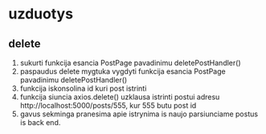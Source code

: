 # uzduotys

## delete

1. sukurti funkcija esancia PostPage pavadinimu deletePostHandler()
2. paspaudus delete mygtuka vygdyti funkcija esancia PostPage pavadinimu deletePostHandler()
3. funkcija iskonsolina id kuri post istrinti
4. funkcija siuncia axios.delete() uzklausa istrinti postui adresu http://localhost:5000/posts/555, kur 555 butu post id
5. gavus sekminga pranesima apie istrynima is naujo parsiunciame postus is back end.
